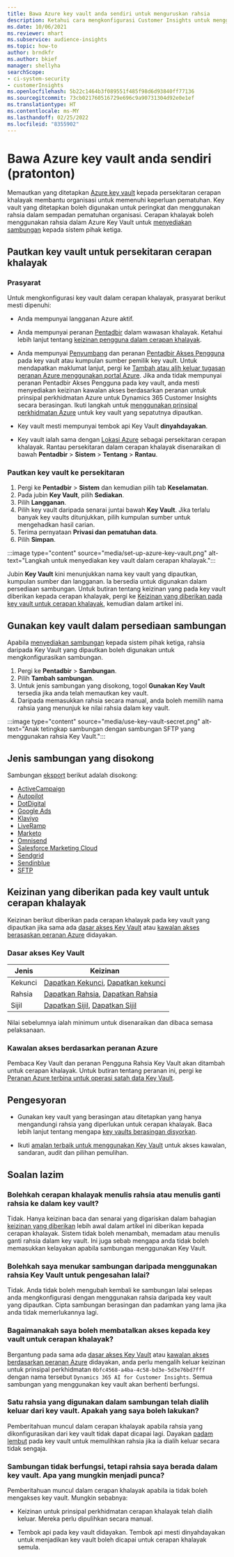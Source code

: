 ```yaml
---
title: Bawa Azure key vault anda sendiri untuk menguruskan rahsia
description: Ketahui cara mengkonfigurasi Customer Insights untuk menggunakan Azure key vault anda sendiri.
ms.date: 10/06/2021
ms.reviewer: mhart
ms.subservice: audience-insights
ms.topic: how-to
author: brndkfr
ms.author: bkief
manager: shellyha
searchScope:
- ci-system-security
- customerInsights
ms.openlocfilehash: 5b22c1464b3f089551f485f98d6d93840ff77136
ms.sourcegitcommit: 73cb021760516729e696c9a90731304d92e0e1ef
ms.translationtype: HT
ms.contentlocale: ms-MY
ms.lasthandoff: 02/25/2022
ms.locfileid: "8355902"
---
```

# <a name="bring-your-own-azure-key-vault-preview"></a>Bawa Azure key vault anda sendiri (pratonton)

Memautkan yang ditetapkan [Azure key vault](/azure/key-vault/general/basic-concepts) kepada persekitaran cerapan khalayak membantu organisasi untuk memenuhi keperluan pematuhan.
Key vault yang ditetapkan boleh digunakan untuk peringkat dan menggunakan rahsia dalam sempadan pematuhan organisasi. Cerapan khalayak boleh menggunakan rahsia dalam Azure Key Vault untuk [menyediakan sambungan](connections.md) kepada sistem pihak ketiga.

## <a name="link-the-key-vault-to-the-audience-insights-environment"></a>Pautkan key vault untuk persekitaran cerapan khalayak

### <a name="prerequisites"></a>Prasyarat

Untuk mengkonfigurasi key vault dalam cerapan khalayak, prasyarat berikut mesti dipenuhi:

- Anda mempunyai langganan Azure aktif.

- Anda mempunyai peranan [Pentadbir](permissions.md#administrator) dalam wawasan khalayak. Ketahui lebih lanjut tentang [keizinan pengguna dalam cerapan khalayak](permissions.md#assign-roles-and-permissions).

- Anda mempunyai [Penyumbang](/azure/role-based-access-control/built-in-roles#contributor) dan peranan [Pentadbir Akses Pengguna](/azure/role-based-access-control/built-in-roles#user-access-administrator) pada key vault atau kumpulan sumber pemilik key vault. Untuk mendapatkan maklumat lanjut, pergi ke [Tambah atau alih keluar tugasan peranan Azure menggunakan portal Azure](/azure/role-based-access-control/role-assignments-portal). Jika anda tidak mempunyai peranan Pentadbir Akses Pengguna pada key vault, anda mesti menyediakan keizinan kawalan akses berdasarkan peranan untuk prinsipal perkhidmatan Azure untuk Dynamics 365 Customer Insights secara berasingan. Ikuti langkah untuk [menggunakan prinsipal perkhidmatan Azure](connect-service-principal.md) untuk key vault yang sepatutnya dipautkan.

- Key vault mesti mempunyai tembok api Key Vault **dinyahdayakan**.

- Key vault ialah sama dengan [Lokasi Azure](https://azure.microsoft.com/global-infrastructure/geographies/#overview) sebagai persekitaran cerapan khalayak. Rantau persekitaran dalam cerapan khalayak disenaraikan di bawah **Pentadbir** > **Sistem** > **Tentang** > **Rantau**.

### <a name="link-a-key-vault-to-the-environment"></a>Pautkan key vault ke persekitaran

1. Pergi ke **Pentadbir** > **Sistem** dan kemudian pilih tab **Keselamatan**.
1. Pada jubin **Key Vault**, pilih **Sediakan**.
1. Pilih **Langganan**.
1. Pilih key vault daripada senarai juntai bawah **Key Vault**. Jika terlalu banyak key vaults ditunjukkan, pilih kumpulan sumber untuk mengehadkan hasil carian.
1. Terima pernyataan **Privasi dan pematuhan data**.
1. Pilih **Simpan**.

:::image type="content" source="media/set-up-azure-key-vault.png" alt-text="Langkah untuk menyediakan key vault dalam cerapan khalayak.":::

Jubin **Key Vault** kini menunjukkan nama key vault yang dipautkan, kumpulan sumber dan langganan. Ia bersedia untuk digunakan dalam persediaan sambungan.
Untuk butiran tentang keizinan yang pada key vault diberikan kepada cerapan khalayak, pergi ke [Keizinan yang diberikan pada key vault untuk cerapan khalayak](#permissions-granted-on-the-key-vault-to-audience-insights), kemudian dalam artikel ini.

## <a name="use-the-key-vault-in-the-connection-setup"></a>Gunakan key vault dalam persediaan sambungan

Apabila [menyediakan sambungan](connections.md) kepada sistem pihak ketiga, rahsia daripada Key Vault yang dipautkan boleh digunakan untuk mengkonfigurasikan sambungan.

1. Pergi ke **Pentadbir** > **Sambungan**.
1. Pilih **Tambah sambungan**.
1. Untuk jenis sambungan yang disokong, togol **Gunakan Key Vault** tersedia jika anda telah memautkan key vault.
1. Daripada memasukkan rahsia secara manual, anda boleh memilih nama rahsia yang menunjuk ke nilai rahsia dalam key vault.

:::image type="content" source="media/use-key-vault-secret.png" alt-text="Anak tetingkap sambungan dengan sambungan SFTP yang menggunakan rahsia Key Vault.":::

## <a name="supported-connection-types"></a>Jenis sambungan yang disokong

Sambungan [eksport](export-destinations.md) berikut adalah disokong:

* [ActiveCampaign](export-active-campaign.md)
* [Autopilot](export-autopilot.md)
* [DotDigital](export-dotdigital.md)
* [Google Ads](export-google-ads.md)
* [Klaviyo](export-klaviyo.md)
* [LiveRamp](export-liveramp.md)
* [Marketo](export-marketo.md)
* [Omnisend](export-omnisend.md)
* [Salesforce Marketing Cloud](export-salesforce.md)
* [Sendgrid](export-sendgrid.md)
* [Sendinblue](export-sendinblue.md)
* [SFTP](export-sftp.md)

## <a name="permissions-granted-on-the-key-vault-to-audience-insights"></a>Keizinan yang diberikan pada key vault untuk cerapan khalayak

Keizinan berikut diberikan pada cerapan khalayak pada key vault yang dipautkan jika sama ada [dasar akses Key Vault](/azure/key-vault/general/assign-access-policy?tabs=azure-portal) atau [kawalan akses berasaskan peranan Azure](/azure/key-vault/general/rbac-guide?tabs=azure-cli) didayakan.

### <a name="key-vault-access-policy"></a>Dasar akses Key Vault

| Jenis        | Keizinan          |
| ----------- | -------------------- |
| Kekunci         | [Dapatkan Kekunci](/rest/api/keyvault/get-keys), [Dapatkan kekunci](/rest/api/keyvault/get-key)                                 |
| Rahsia      | [Dapatkan Rahsia](/rest/api/keyvault/get-secrets), [Dapatkan Rahsia](/rest/api/keyvault/get-secret)                     |
| Sijil | [Dapatkan Sijil](/rest/api/keyvault/get-certificates), [Dapatkan Sijil](/rest/api/keyvault/get-certificate) |

Nilai sebelumnya ialah minimum untuk disenaraikan dan dibaca semasa pelaksanaan.

### <a name="azure-role-based-access-control"></a>Kawalan akses berdasarkan peranan Azure

Pembaca Key Vault dan peranan Pengguna Rahsia Key Vault akan ditambah untuk cerapan khalayak. Untuk butiran tentang peranan ini, pergi ke [Peranan Azure terbina untuk operasi satah data Key Vault](/azure/key-vault/general/rbac-guide?tabs=azure-cli).

## <a name="recommendations"></a>Pengesyoran

- Gunakan key vault yang berasingan atau ditetapkan yang hanya mengandungi rahsia yang diperlukan untuk cerapan khalayak. Baca lebih lanjut tentang mengapa [key vaults berasingan disyorkan](/azure/key-vault/general/best-practices#why-we-recommend-separate-key-vaults).

- Ikuti [amalan terbaik untuk menggunakan Key Vault](/azure/key-vault/general/best-practices#turn-on-logging) untuk akses kawalan, sandaran, audit dan pilihan pemulihan.

## <a name="frequently-asked-questions"></a>Soalan lazim

### <a name="can-audience-insights-write-secrets-or-overwrite-secrets-into-the-key-vault"></a>Bolehkah cerapan khalayak menulis rahsia atau menulis ganti rahsia ke dalam key vault?

Tidak. Hanya keizinan baca dan senarai yang digariskan dalam bahagian [keizinan yang diberikan](#permissions-granted-on-the-key-vault-to-audience-insights) lebih awal dalam artikel ini diberikan kepada cerapan khalayak. Sistem tidak boleh menambah, memadam atau menulis ganti rahsia dalam key vault. Ini juga sebab mengapa anda tidak boleh memasukkan kelayakan apabila sambungan menggunakan Key Vault.

### <a name="can-i-change-a-connection-from-using-key-vault-secrets-to-default-authentication"></a>Bolehkah saya menukar sambungan daripada menggunakan rahsia Key Vault untuk pengesahan lalai?

Tidak. Anda tidak boleh mengubah kembali ke sambungan lalai selepas anda mengkonfigurasi dengan menggunakan rahsia daripada key vault yang dipautkan. Cipta sambungan berasingan dan padamkan yang lama jika anda tidak memerlukannya lagi.

### <a name="how-can-i-revoke-access-to-a-key-vault-for-audience-insights"></a>Bagaimanakah saya boleh membatalkan akses kepada key vault untuk cerapan khalayak?

Bergantung pada sama ada [dasar akses Key Vault](/azure/key-vault/general/assign-access-policy?tabs=azure-portal) atau [kawalan akses berdasarkan peranan Azure](/azure/key-vault/general/rbac-guide?tabs=azure-cli) didayakan, anda perlu mengalih keluar keizinan untuk prinsipal perkhidmatan `0bfc4568-a4ba-4c58-bd3e-5d3e76bd7fff` dengan nama tersebut `Dynamics 365 AI for Customer Insights`. Semua sambungan yang menggunakan key vault akan berhenti berfungsi.

### <a name="a-secret-thats-used-in-a-connection-got-removed-from-the-key-vault-what-can-i-do"></a>Satu rahsia yang digunakan dalam sambungan telah dialih keluar dari key vault. Apakah yang saya boleh lakukan?

Pemberitahuan muncul dalam cerapan khalayak apabila rahsia yang dikonfigurasikan dari key vault tidak dapat dicapai lagi. Dayakan [padam lembut](/azure/key-vault/general/soft-delete-overview) pada key vault untuk memulihkan rahsia jika ia dialih keluar secara tidak sengaja.

### <a name="a-connection-doesnt-work-but-my-secret-is-in-the-key-vault-what-might-be-the-cause"></a>Sambungan tidak berfungsi, tetapi rahsia saya berada dalam key vault. Apa yang mungkin menjadi punca?

Pemberitahuan muncul dalam cerapan khalayak apabila ia tidak boleh mengakses key vault. Mungkin sebabnya:

- Keizinan untuk prinsipal perkhidmatan cerapan khalayak telah dialih keluar. Mereka perlu dipulihkan secara manual.

- Tembok api pada key vault didayakan. Tembok api mesti dinyahdayakan untuk menjadikan key vault boleh dicapai untuk cerapan khalayak semula.
